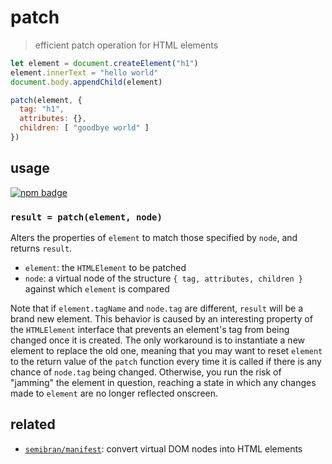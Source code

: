 # patch
> efficient patch operation for HTML elements

```js
let element = document.createElement("h1")
element.innerText = "hello world"
document.body.appendChild(element)

patch(element, {
  tag: "h1",
  attributes: {},
  children: [ "goodbye world" ]
})
```

## usage
[![npm badge]][npm package]

### `result = patch(element, node)`
Alters the properties of `element` to match those specified by `node`, and returns `result`.

* `element`: the `HTMLElement` to be patched
* `node`: a virtual node of the structure `{ tag, attributes, children }` against which `element` is compared

Note that if `element.tagName` and `node.tag` are different, `result` will be a brand new element. This behavior is caused by an interesting property of the `HTMLElement` interface that prevents an element's tag from being changed once it is created. The only workaround is to instantiate a new element to replace the old one, meaning that you may want to reset `element` to the return value of the `patch` function every time it is called if there is any chance of `node.tag` being changed. Otherwise, you run the risk of "jamming" the element in question, reaching a state in which any changes made to `element` are no longer reflected onscreen.

## related
* [`semibran/manifest`][semibran/manifest]: convert virtual DOM nodes into HTML elements

[npm package]:       https://npmjs.com/package/@semibran/patch
[npm badge]:         https://nodei.co/npm/@semibran/patch.png?mini
[semibran/manifest]: https://github.com/semibran/manifest
